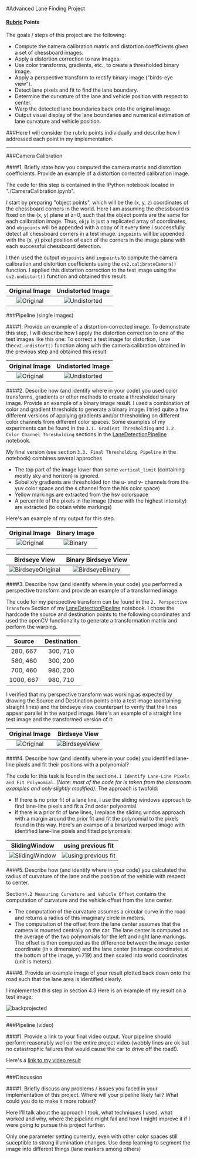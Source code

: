 #Advanced Lane Finding Project
#### [Rubric](https://review.udacity.com/#!/rubrics/571/view) Points
The goals / steps of this project are the following:

* Compute the camera calibration matrix and distortion coefficients given a set of chessboard images.
* Apply a distortion correction to raw images.
* Use color transforms, gradients, etc., to create a thresholded binary image.
* Apply a perspective transform to rectify binary image ("birds-eye view").
* Detect lane pixels and fit to find the lane boundary.
* Determine the curvature of the lane and vehicle position with respect to center.
* Warp the detected lane boundaries back onto the original image.
* Output visual display of the lane boundaries and numerical estimation of lane curvature and vehicle position.

[//]: # (Image References)

[image1]: ./examples/undistort_output.png "Undistorted"
[image2]: ./test_images/test1.jpg "Road Transformed"
[image3]: ./examples/binary_combo_example.jpg "Binary Example"
[image4]: ./examples/warped_straight_lines.jpg "Warp Example"
[image5]: ./examples/color_fit_lines.jpg "Fit Visual"
[image6]: ./examples/example_output.jpg "Output"
[video1]: ./project_video.mp4 "Video"

###Here I will consider the rubric points individually and describe how I addressed each point in my implementation.  

---

###Camera Calibration

####1. Briefly state how you computed the camera matrix and distortion coefficients. Provide an example of a distortion corrected calibration image.

The code for this step is contained in the IPython notebook located in "./CameraCalibration.ipynb". 

I start by preparing "object points", which will be the (x, y, z) coordinates of the chessboard corners in the world. Here I am assuming the chessboard is fixed on the (x, y) plane at z=0, such that the object points are the same for each calibration image.  Thus, `objp` is just a replicated array of coordinates, and `objpoints` will be appended with a copy of it every time I successfully detect all chessboard corners in a test image.  `imgpoints` will be appended with the (x, y) pixel position of each of the corners in the image plane with each successful chessboard detection.  

I then used the output `objpoints` and `imgpoints` to compute the camera calibration and distortion coefficients using the `cv2.calibrateCamera()` function.  I applied this distortion correction to the test image using the `cv2.undistort()` function and obtained this result: 

Original Image                 |  Undistorted Image
:----------------------------:|:------------------------------:
![Original](camera_cal/calibration1.jpg)| ![Undistorted](output_images/calibration1_undistorted.jpg)

###Pipeline (single images)

####1. Provide an example of a distortion-corrected image.
To demonstrate this step, I will describe how I apply the distortion correction to one of the test images like this one:
To correct a test image for distortion, I use the`cv2.undistort()` function along with the camera calibration obtained in the previous step and obtained this result:

Original Image                 |  Undistorted Image
:----------------------------:|:------------------------------:
![Original](test_images/test1.jpg)| ![Undistorted](output_images/test1_undistorted.jpg)

####2. Describe how (and identify where in your code) you used color transforms, gradients or other methods to create a thresholded binary image.  Provide an example of a binary image result.
I used a combination of color and gradient thresholds to generate a binary image. I tried quite a few different versions of applying gradients and/or thresholding on different color channels from different color spaces. Some examples of my experiments can be found in the `3.1. Gradient Thresholding` and `3.2. Color Channel Thresholding` sections in the [LaneDetectionPipeline](LaneDetectionPipeline.ipynb) notebook. 

My final version (see section `3.3. Final Thresholding Pipeline` in the notebook) combines several approches
- The top part of the image lower than some `vertical_limit` (containing mostly sky and horizon) is ignored.
- Sobel x/y gradients are thresholded (on the u- and v- channels from the yuv color space and the s channel from the hls color space)
- Yellow markings are extracted from the hsv colorspace
- A percentile of the pixels in the image (those with the highest intensity) are extracted (to obtain white markings)

Here's an example of my output for this step. 

Original Image                 |  Binary Image
:----------------------------:|:------------------------------:
![Original](test_images/test5.jpg)| ![Binary](output_images/test5_thresholded.jpg)

Birdseye View                 |  Binary Birdseye View
:----------------------------:|:------------------------------:
![BirdseyeOriginal](output_images/test5_birdseye.jpg)| ![BirdseyeBinary](output_images/test5_thresholded_bridseye.jpg)

####3. Describe how (and identify where in your code) you performed a perspective transform and provide an example of a transformed image.

The code for my perspective transform can be found in the `2. Perspective Transform` Section of my [LaneDetectionPipeline](LaneDetectionPipeline.ipynb) notebook.  I chose the hardcode the source and destination points to the following coordinates and used the openCV functionality to generate a transformation matrix and perform the warping.

| Source        | Destination   | 
|:-------------:|:-------------:| 
| 280, 667      | 300, 710        | 
| 580, 460      | 300, 200      |
| 700, 460     | 980, 200      |
| 1000, 667      | 980, 710      |

I verified that my perspective transform was working as expected by drawing the Source and Destination points onto a test image (containing straight lines) and the birdseye view counterpart to verify that the lines appear parallel in the warped image. Here's an example of a straight line test image and the transformed version of it:

Original Image                 |  Birdseye View
:----------------------------:|:------------------------------:
![Original](test_images/straight_lines1.jpg)| ![BirdseyeView](output_images/straight_lines1_bridseye.jpg)

####4. Describe how (and identify where in your code) you identified lane-line pixels and fit their positions with a polynomial?

The code for this task is found in the section`4.1 Identify Lane-Line Pixels and Fit Polynomial`. *(Note: most of the code for  is taken from the classroom examples and only slightly modified)*.
The approach is twofold:
- If there is no prior fit of a lane line, I use the sliding windows approach to find lane-line pixels and fit a 2nd order polynomial.
- If there is a prior fit of lane lines, I replace the sliding windos approach with a margin around the prior fit and fit the polynomial to the pixels found in this way.
Here's an exampe of a binarized warped image with identified lane-line pixels and fitted polynomials:

SlidingWindow                 |  using previous fit
:----------------------------:|:------------------------------:
![SlidingWindow](output_images/withSlidingWindow.png)| ![using previous fit](output_images/withPreviousFit.png)

####5. Describe how (and identify where in your code) you calculated the radius of curvature of the lane and the position of the vehicle with respect to center.

Section`4.2 Measuring Curvature and Vehicle Offset` contains the computation of curvature and the vehicle offset from the lane center.
- The computation of the curvature assumes a circular curve in the road and returns a radius of this imaginary circle in meters. 
- The computation of the offset from the lane center assumes that the camera is mounted centrally on the car. The lane center is computed as the average of the two polynomials for the left and right lane markings. The offset is then computed as the difference between the image center coordinate (in x dimension) and the lane center (in image coordinates at the bottom of the image, y=719) and then scaled into world coordinates (unit is meters).

####6. Provide an example image of your result plotted back down onto the road such that the lane area is identified clearly.

I implemented this step in section 4.3  Here is an example of my result on a test image:

![backprojected](output_images/backprojected.jpg)

---

###Pipeline (video)

####1. Provide a link to your final video output.  Your pipeline should perform reasonably well on the entire project video (wobbly lines are ok but no catastrophic failures that would cause the car to drive off the road!).

Here's a [link to my video result](https://youtu.be/CZWhJLUduZY)

---

###Discussion

####1. Briefly discuss any problems / issues you faced in your implementation of this project.  Where will your pipeline likely fail?  What could you do to make it more robust?

Here I'll talk about the approach I took, what techniques I used, what worked and why, where the pipeline might fail and how I might improve it if I were going to pursue this project further. 

Only one parameter setting currently, even with other color spaces still suceptible to strong illumination changes.
Use deep learning to segment the image into different things (lane markers among others)
